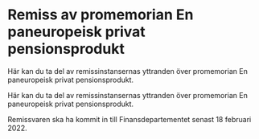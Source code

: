 # Remiss av promemorian En paneuropeisk privat pensionsprodukt

Här kan du ta del av remissinstansernas yttranden över promemorian En paneuropeisk privat pensionsprodukt.

Här kan du ta del av remissinstansernas yttranden över promemorian En paneuropeisk privat pensionsprodukt.

Remissvaren ska ha kommit in till Finansdepartementet senast 18 februari 2022.
